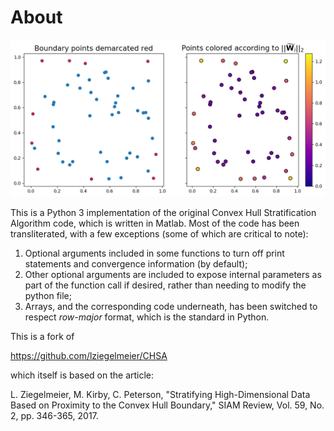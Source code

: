 # About

![chsa_preview](CHSA_2d_example.png)

This is a Python 3 implementation of the original Convex Hull Stratification Algorithm 
code, which is written in Matlab. Most of the code has been transliterated, with 
a few exceptions (some of which are critical to note):

1. Optional arguments included in some functions to turn off print statements and convergence 
information (by default);
2. Other optional arguments are included to expose internal parameters as part of the 
function call if desired, rather than needing to modify the python file;
3. Arrays, and the corresponding code underneath, has been switched to respect 
*row-major* format, which is the standard in Python. 

This is a fork of 

https://github.com/lziegelmeier/CHSA

which itself is based on the article:

L. Ziegelmeier, M. Kirby, C. Peterson, "Stratifying High-Dimensional Data Based on Proximity to the Convex Hull Boundary," SIAM Review, Vol. 59, No. 2, pp. 346-365, 2017.

